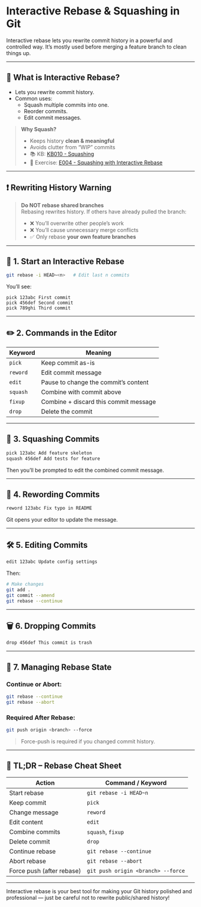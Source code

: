 # Interactive Rebase & Squashing in Git

Interactive rebase lets you rewrite commit history in a powerful and controlled way. It’s mostly used before merging a feature branch to clean things up.

---

## 🔎 What is Interactive Rebase?

- Lets you rewrite commit history.
- Common uses:
    - Squash multiple commits into one.
    - Reorder commits.
    - Edit commit messages.

> **Why Squash?**
> - Keeps history **clean & meaningful**
> - Avoids clutter from “WIP” commits
> - 📚 KB: [KB010 - Squashing](../KBs/KB010%20-%20Squashing.md)
> - 🧪 Exercise: [E004 - Squashing with Interactive Rebase](../Exercises/E004%20-%20Squashing%20with%20Interactive%20Rebase.md)

---

## ❗ Rewriting History Warning

> **Do NOT rebase shared branches**  
> Rebasing rewrites history. If others have already pulled the branch:
>
> - ❌ You’ll overwrite other people’s work
> - ❌ You’ll cause unnecessary merge conflicts
> - ✅ Only rebase **your own feature branches**

---

## 🔧 1. Start an Interactive Rebase

```bash
git rebase -i HEAD~<n>   # Edit last n commits
```

You’ll see:
```
pick 123abc First commit
pick 456def Second commit
pick 789ghi Third commit
```

---

## ✏️ 2. Commands in the Editor

| **Keyword** | **Meaning**                          |
|-------------|---------------------------------------|
| `pick`      | Keep commit as-is                     |
| `reword`    | Edit commit message                   |
| `edit`      | Pause to change the commit’s content  |
| `squash`    | Combine with commit above             |
| `fixup`     | Combine + discard this commit message |
| `drop`      | Delete the commit                     |

---

## 🧪 3. Squashing Commits

```bash
pick 123abc Add feature skeleton
squash 456def Add tests for feature
```

Then you’ll be prompted to edit the combined commit message.

---

## 📝 4. Rewording Commits

```bash
reword 123abc Fix typo in README
```

Git opens your editor to update the message.

---

## 🛠️ 5. Editing Commits

```bash
edit 123abc Update config settings
```

Then:
```bash
# Make changes
git add .
git commit --amend
git rebase --continue
```

---

## 🗑️ 6. Dropping Commits

```bash
drop 456def This commit is trash
```

---

## 🚦 7. Managing Rebase State

### Continue or Abort:
```bash
git rebase --continue
git rebase --abort
```

### Required After Rebase:
```bash
git push origin <branch> --force
```

> Force-push is required if you changed commit history.

---

## 🧠 TL;DR – Rebase Cheat Sheet

| **Action**              | **Command / Keyword**               |
|-------------------------|-------------------------------------|
| Start rebase            | `git rebase -i HEAD~n`              |
| Keep commit             | `pick`                              |
| Change message          | `reword`                            |
| Edit content            | `edit`                              |
| Combine commits         | `squash`, `fixup`                   |
| Delete commit           | `drop`                              |
| Continue rebase         | `git rebase --continue`             |
| Abort rebase            | `git rebase --abort`                |
| Force push (after rebase)| `git push origin <branch> --force` |

---

Interactive rebase is your best tool for making your Git history polished and professional — just be careful not to rewrite public/shared history!
